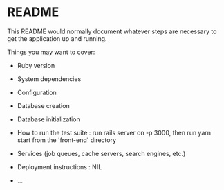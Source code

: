 # README

This README would normally document whatever steps are necessary to get the
application up and running.

Things you may want to cover:

* Ruby version

* System dependencies

* Configuration

* Database creation

* Database initialization

* How to run the test suite : run rails server on -p 3000, then run yarn start from the 'front-end' directory

* Services (job queues, cache servers, search engines, etc.) 

* Deployment instructions : NIL

* ...
